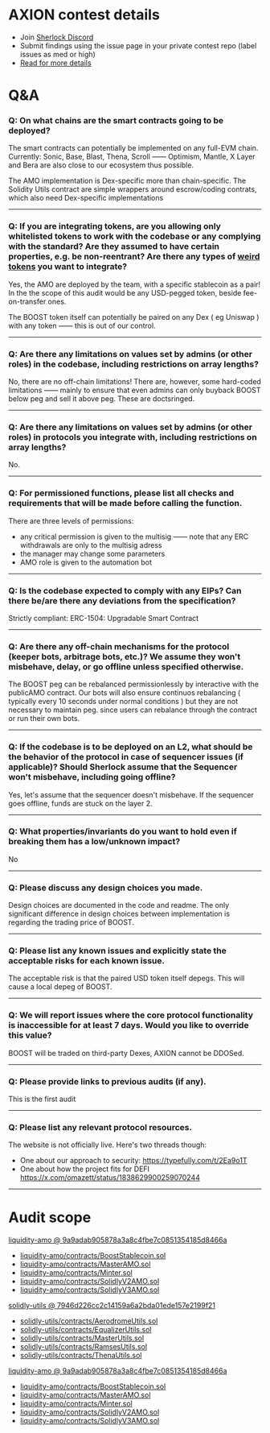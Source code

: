 
# AXION contest details

- Join [Sherlock Discord](https://discord.gg/MABEWyASkp)
- Submit findings using the issue page in your private contest repo (label issues as med or high)
- [Read for more details](https://docs.sherlock.xyz/audits/watsons)

# Q&A

### Q: On what chains are the smart contracts going to be deployed?
The smart contracts can potentially be implemented on any full-EVM chain. 
Currently: Sonic, Base, Blast, Thena, Scroll —— Optimism, Mantle, X Layer and Bera are also close to our ecosystem thus possible.

The AMO implementation is Dex-specific more than chain-specific.
The Solidity Utils contract are simple wrappers around escrow/coding contrats, which also need Dex-specific implementations


___

### Q: If you are integrating tokens, are you allowing only whitelisted tokens to work with the codebase or any complying with the standard? Are they assumed to have certain properties, e.g. be non-reentrant? Are there any types of [weird tokens](https://github.com/d-xo/weird-erc20) you want to integrate?
Yes, the AMO are deployed by the team, with a specific stablecoin as a pair! 
In the the scope of this audit would be any USD-pegged token, beside fee-on-transfer ones.

The BOOST token itself can potentially be paired on any Dex ( eg Uniswap ) with any token —— this is out of our control.
___

### Q: Are there any limitations on values set by admins (or other roles) in the codebase, including restrictions on array lengths?
No, there are no off-chain limitations!
There are, however, some hard-coded limitations —— mainly to ensure that even admins can only buyback BOOST below peg and sell it above peg. These are doctsringed.

___

### Q: Are there any limitations on values set by admins (or other roles) in protocols you integrate with, including restrictions on array lengths?
No.
___

### Q: For permissioned functions, please list all checks and requirements that will be made before calling the function.
There are three levels of permissions:
- any critical permission is given to the multisig —— note that any ERC withdrawals are only to the multisig adress
- the manager may change some parameters
- AMO role is given to the automation bot
___

### Q: Is the codebase expected to comply with any EIPs? Can there be/are there any deviations from the specification?
Strictly compliant: ERC-1504: Upgradable Smart Contract
___

### Q: Are there any off-chain mechanisms for the protocol (keeper bots, arbitrage bots, etc.)? We assume they won't misbehave, delay, or go offline unless specified otherwise.
The BOOST peg can be rebalanced permissionlessly by interactive with the publicAMO contract.
Our bots will also ensure continuos rebalancing ( typically every 10 seconds under normal conditions ) but they are not necessary to maintain peg. since users can rebalance through the contract or run their own bots.
___

### Q: If the codebase is to be deployed on an L2, what should be the behavior of the protocol in case of sequencer issues (if applicable)? Should Sherlock assume that the Sequencer won't misbehave, including going offline?
Yes, let's assume that the sequencer doesn't misbehave. If the sequencer goes offline, funds are stuck on the layer 2.

___

### Q: What properties/invariants do you want to hold even if breaking them has a low/unknown impact?
No
___

### Q: Please discuss any design choices you made.
Design choices are documented in the code and readme.
The only significant difference in design choices between implementation is regarding the trading price of BOOST.
___

### Q: Please list any known issues and explicitly state the acceptable risks for each known issue.
The acceptable risk is that the paired USD token itself depegs. This will cause a local depeg of BOOST.
___

### Q: We will report issues where the core protocol functionality is inaccessible for at least 7 days. Would you like to override this value?
BOOST will be traded on third-party Dexes, AXION cannot be DDOSed.

___

### Q: Please provide links to previous audits (if any).
This is the first audit
___

### Q: Please list any relevant protocol resources.
The website is not officially live.
Here's two threads though:
* One about our approach to security:
https://typefully.com/t/2Ea9o1T
* One about how the project fits for DEFI
https://x.com/omazett/status/1838629900259070244





___



# Audit scope


[liquidity-amo @ 9a9adab905878a3a8c4fbe7c0851354185d8466a](https://github.com/AXION-MONEY/liquidity-amo/tree/9a9adab905878a3a8c4fbe7c0851354185d8466a)
- [liquidity-amo/contracts/BoostStablecoin.sol](liquidity-amo/contracts/BoostStablecoin.sol)
- [liquidity-amo/contracts/MasterAMO.sol](liquidity-amo/contracts/MasterAMO.sol)
- [liquidity-amo/contracts/Minter.sol](liquidity-amo/contracts/Minter.sol)
- [liquidity-amo/contracts/SolidlyV2AMO.sol](liquidity-amo/contracts/SolidlyV2AMO.sol)
- [liquidity-amo/contracts/SolidlyV3AMO.sol](liquidity-amo/contracts/SolidlyV3AMO.sol)

[solidly-utils @ 7946d226cc2c14159a6a2bda01ede157e2199f21](https://github.com/AXION-MONEY/solidly-utils/tree/7946d226cc2c14159a6a2bda01ede157e2199f21)
- [solidly-utils/contracts/AerodromeUtils.sol](solidly-utils/contracts/AerodromeUtils.sol)
- [solidly-utils/contracts/EqualizerUtils.sol](solidly-utils/contracts/EqualizerUtils.sol)
- [solidly-utils/contracts/MasterUtils.sol](solidly-utils/contracts/MasterUtils.sol)
- [solidly-utils/contracts/RamsesUtils.sol](solidly-utils/contracts/RamsesUtils.sol)
- [solidly-utils/contracts/ThenaUtils.sol](solidly-utils/contracts/ThenaUtils.sol)




[liquidity-amo @ 9a9adab905878a3a8c4fbe7c0851354185d8466a](https://github.com/AXION-MONEY/liquidity-amo/tree/9a9adab905878a3a8c4fbe7c0851354185d8466a)
- [liquidity-amo/contracts/BoostStablecoin.sol](liquidity-amo/contracts/BoostStablecoin.sol)
- [liquidity-amo/contracts/MasterAMO.sol](liquidity-amo/contracts/MasterAMO.sol)
- [liquidity-amo/contracts/Minter.sol](liquidity-amo/contracts/Minter.sol)
- [liquidity-amo/contracts/SolidlyV2AMO.sol](liquidity-amo/contracts/SolidlyV2AMO.sol)
- [liquidity-amo/contracts/SolidlyV3AMO.sol](liquidity-amo/contracts/SolidlyV3AMO.sol)


